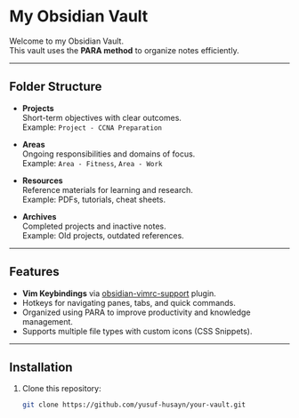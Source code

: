 # My Obsidian Vault

Welcome to my Obsidian Vault.  
This vault uses the **PARA method** to organize notes efficiently.

---

## Folder Structure

- **Projects**  
  Short-term objectives with clear outcomes.  
  Example: `Project - CCNA Preparation`

- **Areas**  
  Ongoing responsibilities and domains of focus.  
  Example: `Area - Fitness`, `Area - Work`

- **Resources**  
  Reference materials for learning and research.  
  Example: PDFs, tutorials, cheat sheets.

- **Archives**  
  Completed projects and inactive notes.  
  Example: Old projects, outdated references.

---

## Features

- **Vim Keybindings** via [obsidian-vimrc-support](https://github.com/liu-kai/obsidian-vimrc-support) plugin.
- Hotkeys for navigating panes, tabs, and quick commands.
- Organized using PARA to improve productivity and knowledge management.
- Supports multiple file types with custom icons (CSS Snippets).

---

## Installation

1. Clone this repository:
   ```bash
   git clone https://github.com/yusuf-husayn/your-vault.git
